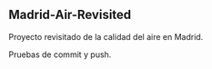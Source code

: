 ## Madrid-Air-Revisited
Proyecto revisitado de la calidad del aire en Madrid.

Pruebas de commit y push.
